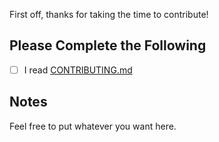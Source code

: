 First off, thanks for taking the time to contribute!

## Please Complete the Following

- [ ] I read [CONTRIBUTING.md](https://github.com/Cyclenerd/google-cloud-gcp-openai-api/blob/master/CONTRIBUTING.md)

## Notes

Feel free to put whatever you want here.